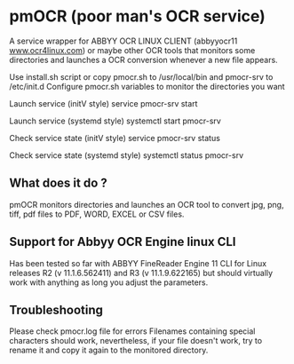 # pmOCR (poor man's OCR service)

A service wrapper for ABBYY OCR LINUX CLIENT (abbyyocr11 www.ocr4linux.com) or maybe other OCR tools that monitors some directories and launches a OCR conversion whenever a new file appears.

Use install.sh script or copy pmocr.sh to /usr/local/bin and pmocr-srv to /etc/init.d
Configure pmocr.sh variables to monitor the directories you want

Launch service (initV style)
service pmocr-srv start

Launch service (systemd style)
systemctl start pmocr-srv

Check service state (initV style)
service pmocr-srv status

Check service state (systemd style)
systemctl status pmocr-srv

## What does it do ?

pmOCR monitors directories and launches an OCR tool to convert jpg, png, tiff, pdf files to PDF, WORD, EXCEL or CSV files.

## Support for Abbyy OCR Engine linux CLI

Has been tested so far with ABBYY FineReader Engine 11 CLI for Linux releases R2 (v 11.1.6.562411) and R3 (v 11.1.9.622165) but should virtually work with anything as long you adjust the parameters.

## Troubleshooting

Please check pmocr.log file for errors
Filenames containing special characters should work, nevertheless, if your file doesn't work, try to rename it and copy it again to the monitored directory.
